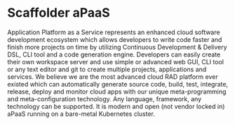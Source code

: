 # Scaffolder aPaaS

Application Platform as a Service represents an enhanced cloud software development ecosystem which allows developers to write code faster and finish more projects on time by utilizing Continuous Development & Delivery DSL, CLI tool and a code generation engine. Developers can easily create their own workspace server and use simple or advanced web GUI, CLI tool or any text editor and git to create multiple projects, applications and services. We believe we are the most advanced cloud RAD platform ever existed which can automatically generate source code, build, test, integrate, release, deploy and monitor cloud apps with our unique meta-programming and meta-configuration technology. Any language, framework, any technology can be supported. It is modern and open (not vendor locked in) aPaaS running on a bare-metal Kubernetes cluster.